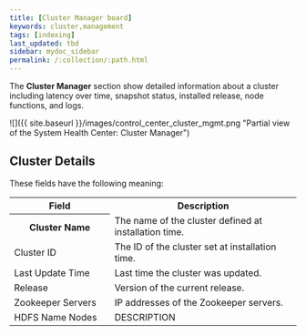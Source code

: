 ```yaml
---
title: [Cluster Manager board]
keywords: cluster,management
tags: [indexing]
last_updated: tbd
sidebar: mydoc_sidebar
permalink: /:collection/:path.html
---
```


The **Cluster Manager** section show detailed information about a cluster
including latency over time, snapshot status, installed release, node functions,
and logs.

 ![]({{ site.baseurl }}/images/control_center_cluster_mgmt.png "Partial view of the System Health Center: Cluster Manager")


## Cluster Details

These fields have the following meaning:

 <table>
 <colgroup>
    <col style="width:35%" />
    <col style="width:65%" />
 </colgroup>
    <tr>
       <th>Field</th>
       <th>Description</th>
    </tr>
    <tr>
       <th>Cluster Name</th>
       <td>
          The name of the cluster defined at installation time.
       </td>
    </tr>
    <tr>
       <td>Cluster ID</td>
       <td>
          The ID of the cluster set at installation time.
       </td>
    </tr>
    <tr>
       <td>Last Update Time</td>
       <td>
          Last time the cluster was updated.
       </td>
    </tr>
    <tr>
       <td>Release</td>
       <td>
          Version of the current release.
       </td>
    </tr>
    <tr>
       <td>Zookeeper Servers</td>
       <td>
          IP addresses of the Zookeeper servers.
       </td>
    </tr>
    <tr>
       <td>HDFS Name Nodes</td>
       <td>
          DESCRIPTION
       </td>
    </tr>
   </table>
